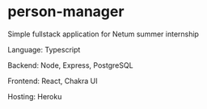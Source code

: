 # person-manager

Simple fullstack application for Netum summer internship

Language: Typescript

Backend: Node, Express, PostgreSQL

Frontend: React, Chakra UI

Hosting: Heroku
